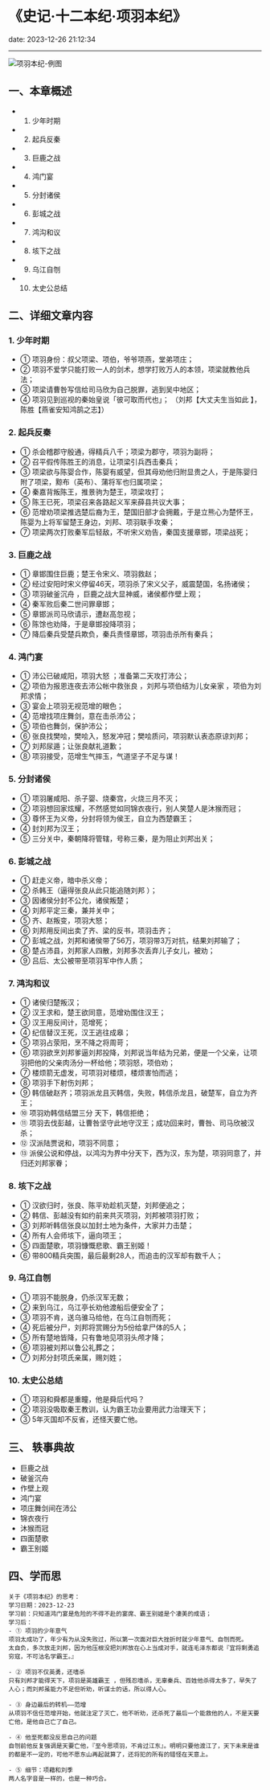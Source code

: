 # 《史记·十二本纪·项羽本纪》
date: 2023-12-26 21:12:34

---

![项羽本纪-例图](https://s11.ax1x.com/2023/12/28/piqyHpt.png)

## 一、本章概述

- 1. 少年时期
- 2. 起兵反秦
- 3. 巨鹿之战
- 4. 鸿门宴
- 5. 分封诸侯
- 6. 彭城之战
- 7. 鸿沟和议
- 8. 垓下之战
- 9. 乌江自刎
- 10. 太史公总结

## 二、详细文章内容

### 1. 少年时期
- ① 项羽身份：叔父项梁、项伯，爷爷项燕，堂弟项庄；
- ② 项羽不爱学只能打败一人的剑术，想学打败万人的本领，项梁就教他兵法；
- ③ 项梁请曹咎写信给司马欣为自己脱罪，逃到吴中地区；
- ④ 项羽见到巡视的秦始皇说「彼可取而代也」；
（刘邦【大丈夫生当如此 】，陈胜【燕雀安知鸿鹄之志】）

### 2. 起兵反秦
- ① 杀会稽郡守殷通，得精兵八千；项梁为郡守，项羽为副将；
- ② 召平假传陈胜王的消息，让项梁引兵西击秦兵；
- ③ 项梁欲与陈婴合作，陈婴有威望，但其母劝他归附显贵之人，于是陈婴归附了项梁，黥布（英布）、蒲将军也归属项梁；
- ④ 秦嘉背叛陈王，推景驹为楚王，项梁攻打；
- ⑤ 陈王已死，项梁召来各路起义军来薛县共议大事；
- ⑥ 范增劝项梁推选楚后裔为王，楚国旧部才会拥戴，于是立熊心为楚怀王，陈婴为上将军留楚王身边，刘邦、项羽联手攻秦；
- ⑦ 项梁两次打败秦军后轻敌，不听宋义劝告，秦国支援章邯，项梁战死；

### 3. 巨鹿之战
- ① 章邯围住巨鹿；楚王令宋义、项羽救赵；
- ② 经过安阳时宋义停留46天，项羽杀了宋义父子，威震楚国，名扬诸侯；
- ③ 项羽破釜沉舟 ，巨鹿之战大显神威，诸侯都作壁上观；
- ④ 秦军败后秦二世问罪章邯；
- ⑤ 章邯派司马欣请示，遭赵高忽视；
- ⑥ 陈馀也劝降，于是章邯投降项羽；
- ⑦ 降后秦兵受楚兵欺负，秦兵责怪章邯，项羽击杀所有秦兵；

### 4. 鸿门宴
- ① 沛公已破咸阳，项羽大怒 ；准备第二天攻打沛公；
- ② 项伯为报恩连夜去沛公帐中救张良 ，刘邦与项伯结为儿女亲家 ，项伯为刘邦求情；
- ③ 宴会上项羽无视范增的眼色；
- ④ 范增找项庄舞剑，意在击杀沛公；
- ⑤ 项伯也舞剑，保护沛公；
- ⑥ 张良找樊哙，樊哙入，怒发冲冠；樊哙质问，项羽默认表态原谅刘邦；
- ⑦ 刘邦尿遁；让张良献礼道歉；
- ⑧ 项羽接受，范增生气摔玉，气道坚子不足与谋！

### 5. 分封诸侯
- ① 项羽屠咸阳、杀子婴、烧秦宫，火烧三月不灭；
- ② 项羽想回家炫耀，不然感觉如同锦衣夜行，别人笑楚人是沐猴而冠；
- ③ 尊怀王为义帝，分封将领为侯王，自立为西楚霸王；
- ④ 封刘邦为汉王；
- ⑤ 三分关中，秦朝降将管辖，号称三秦，是为阻止刘邦出关；

### 6. 彭城之战
- ① 赶走义帝，暗中杀义帝；
- ② 杀韩王（逼得张良从此只能追随刘邦 ）；
- ③ 因诸侯分封不公允，诸侯叛楚；
- ④ 刘邦平定三秦，兼并关中；
- ⑤ 齐、赵叛变，项羽大怒；
- ⑥ 刘邦用反间出卖了齐、梁的反书，项羽击齐；
- ⑦ 彭城之战，刘邦和诸侯带了56万，项羽带3万对抗，结果刘邦输了；
- ⑧ 楚占沛县，刘邦家人四散，刘邦多次丢弃儿子女儿，被劝；
- ⑨ 吕后、太公被带至项羽军中作人质；

### 7. 鸿沟和议
- ① 诸侯归楚叛汉；
- ② 汉王求和，楚王欲同意，范增劝围住汉王；
- ③ 汉王用反间计，范增死；
- ④ 纪信替汉王死，汉王逃往成皋；
- ⑤ 项羽占荥阳，烹不降之将周苛；
- ⑥ 项羽欲烹刘邦爹逼刘邦投降，刘邦说当年结为兄弟，便是一个父亲，让项羽把他的父亲肉汤分一杯给他；项羽怒，项伯劝；
- ⑦ 楼烦箭无虚发，可项羽对楼烦，楼烦害怕而逃；
- ⑧ 项羽手下射伤刘邦；
- ⑨ 韩信破赵齐；项羽派龙且灭韩信，失败，韩信杀龙且，破楚军，自立为齐王；
- ⑩ 项羽劝韩信结盟三分 天下，韩信拒绝；
- ⑪ 项羽去伐彭越，让曹咎坚守此地守汉王；成功回来时，曹咎、司马欣被汉杀；
- ⑫ 汉派陆贾说和，项羽不同意；
- ⑬ 派侯公说和停战，以鸿沟为界中分天下，西为汉，东为楚，项羽同意了，并归还刘邦家眷；

### 8. 垓下之战
- ① 汉欲归时，张良、陈平劝趁机灭楚，刘邦便追之；
- ② 韩信、彭越没有如约前来共灭项羽，刘邦被项羽打败；
- ③ 刘邦听韩信张良以加封土地为条件，大家并力击楚；
- ④ 所有人会师垓下，逼向项王；
- ⑤ 四面楚歌，项羽慷慨悲歌、霸王别姬！
- ⑥ 带800精兵突围，最后最剩28人，而追击的汉军却有数千人；

### 9. 乌江自刎
- ① 项羽不能脱身，仍杀汉军无数；
- ② 来到乌江，乌江亭长劝他渡船后便安全了；
- ③ 项羽不肯，送乌骓马给他，在乌江自刎而死；
- ④ 死后被分尸，刘邦将赏赐分为5份给拿尸体的5人；
- ⑤ 所有楚地皆降，只有鲁地见项羽头颅才降；
- ⑥ 项羽被刘邦以鲁公礼葬之；
- ⑦ 刘邦分封项氏亲属，赐刘姓；

### 10. 太史公总结
- ① 项羽和舜都是重瞳，他是舜后代吗？
- ② 项羽没吸取秦王教训，认为霸王功业要用武力治理天下；
- ③ 5年灭国却不反省，还怪天要亡他。

## 三、 轶事典故

- 巨鹿之战
- 破釜沉舟
- 作壁上观
- 鸿门宴
- 项庄舞剑间在沛公
- 锦衣夜行
- 沐猴而冠
- 四面楚歌
- 霸王别姬

## 四、学而思

```
关于《项羽本纪》的思考：
学习日期：2023-12-23
学习前：只知道鸿门宴是危险的不得不赴的宴席、霸王别姬是个凄美的成语；
学习后：
- ① 项羽的少年意气
项羽太成功了，年少有为从没失败过，所以第一次面对巨大挫折时就少年意气、自刎而死。
太自负，多次放走刘邦，因为他压根没把刘邦放在心上当成对手，就连毛泽东都说『宜将剩勇追穷寇，不可沽名学霸王。』

- ② 项羽不仅英勇，还嗜杀
只有刘邦才能得天下，项羽是英雄霸王 ，但残忍嗜杀，无辜秦兵、百姓他杀得太多了，早失了人心；而刘邦虽能力不足但听劝，听谋士的话，所以得人心。

- ③ 身边最后的转机——范增
从项羽不信任范增开始，他就注定了灭亡，他不听劝，还杀死了最后一个能救他的人，不是天要亡他，是他自己亡了自己。

- ④ 他至死都没反思自己的问题
自刎前他反复强调是天要亡他，『至今思项羽，不肯过江东』。明明只要他渡江了，天下未来是谁的都是不一定的，可他不愿东山再起就算了，还将犯的所有的错怪在天意上。

- ⑤ 细节：项藉和刘季
两人名字音是一样的，也是一种巧合。
```
